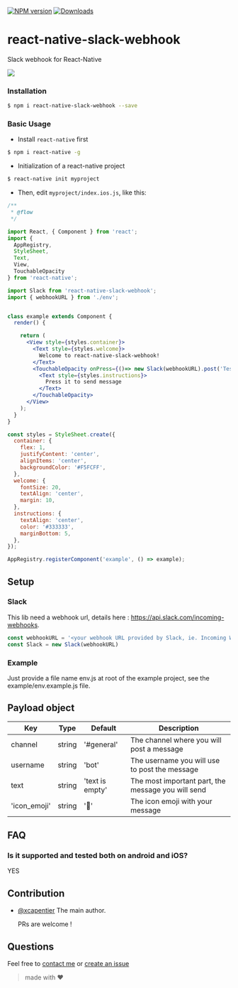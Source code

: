 [![NPM version](https://badge.fury.io/js/react-native-slack-webhook.svg)](http://badge.fury.io/js/react-native-slack-webhook)
[![Downloads](https://img.shields.io/npm/dm/react-native-slack-webhook.svg)](https://www.npmjs.com/package/react-native-slack-webhook)

# react-native-slack-webhook

Slack webhook for React-Native

![](http://i.imgur.com/oSd0Odt.gif)

### Installation
```bash
$ npm i react-native-slack-webhook --save
```
### Basic Usage
- Install `react-native` first

```bash
$ npm i react-native -g
```

- Initialization of a react-native project

```bash
$ react-native init myproject
```

- Then, edit `myproject/index.ios.js`, like this:

```jsx
/**
 * @flow
 */

import React, { Component } from 'react';
import {
  AppRegistry,
  StyleSheet,
  Text,
  View,
  TouchableOpacity
} from 'react-native';

import Slack from 'react-native-slack-webhook';
import { webhookURL } from './env';


class example extends Component {
  render() {

    return (
      <View style={styles.container}>
        <Text style={styles.welcome}>
          Welcome to react-native-slack-webhook!
        </Text>
        <TouchableOpacity onPress={()=> new Slack(webhookURL).post('Test', '#test')}>
          <Text style={styles.instructions}>
            Press it to send message
          </Text>
        </TouchableOpacity>
      </View>
    );
  }
}

const styles = StyleSheet.create({
  container: {
    flex: 1,
    justifyContent: 'center',
    alignItems: 'center',
    backgroundColor: '#F5FCFF',
  },
  welcome: {
    fontSize: 20,
    textAlign: 'center',
    margin: 10,
  },
  instructions: {
    textAlign: 'center',
    color: '#333333',
    marginBottom: 5,
  },
});

AppRegistry.registerComponent('example', () => example);
```

## Setup

### Slack

This lib need a webhook url, details here : https://api.slack.com/incoming-webhooks.
```JavaScript
const webhookURL = '<your webhook URL provided by Slack, ie. Incoming WebHooks>'
const Slack = new Slack(webhookURL)
```
### Example

Just provide a file name env.js at root of the example project, see the example/env.example.js file.

## Payload object

| Key | Type | Default | Description |
| --- | --- | --- | --- |
| channel | string | '#general' | The channel where you will post a message |
| username | string | 'bot' | The username you will use to post the message  |
| text | string | 'text is empty' | The most important part, the message you will send |
| 'icon_emoji' | string | ':iphone:' | The icon emoji with your message |

## FAQ
### Is it supported and tested both on android and iOS?
YES

## Contribution

- [@xcapentier](mailto:contact@xaviercarpentier.com) The main author.

  PRs are welcome !

## Questions

Feel free to [contact me](mailto:contact@xaviercarpentier.com) or [create an issue](https://github.com/xcarpentier/react-native-slack-webhook/issues/new)

> made with ♥
